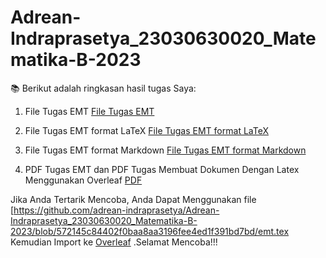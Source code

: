 # Adrean-Indraprasetya_23030630020_Matematika-B-2023
📚 Berikut adalah ringkasan hasil tugas Saya:

1. File Tugas EMT
[File Tugas EMT](https://github.com/adrean-indraprasetya/Adrean-Indraprasetya_23030630020_Matematika-B-2023/blob/f6740a3d771fd545534d9e281150847718cfd42b/emt.en)

2. File Tugas EMT format LaTeX
[File Tugas EMT format LaTeX](https://github.com/adrean-indraprasetya/Adrean-Indraprasetya_23030630020_Matematika-B-2023/blob/484d5557789220cfed285e71b60dc14af5ede7af/emt.tex)

3. File Tugas EMT format Markdown
[File Tugas EMT format Markdown](https://github.com/adrean-indraprasetya/Adrean-Indraprasetya_23030630020_Matematika-B-2023/blob/728e3eff66b67c1a36824d713e3b95f6e8ae7683/emt.md)

4. PDF Tugas EMT dan PDF Tugas Membuat Dokumen Dengan Latex Menggunakan Overleaf
[PDF](https://github.com/adrean-indraprasetya/Adrean-Indraprasetya_23030630020_Matematika-B-2023/blob/0f4ebc75116e6591e5e1093fe3a54904ad824351/emt_neww.pdf)

Jika Anda Tertarik Mencoba, Anda Dapat Menggunakan file [https://github.com/adrean-indraprasetya/Adrean-Indraprasetya_23030630020_Matematika-B-2023/blob/572145c84402f0baa8aa3196fee4ed1f391bd7bd/emt.tex Kemudian Import ke [Overleaf](https://www.overleaf.com/) .Selamat Mencoba!!!
